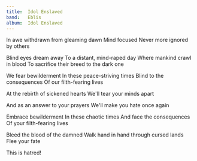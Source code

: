 ```yaml
---
title:  Idol Enslaved
band:   Eblis
album:  Idol Enslaved
---
```


In awe withdrawn from gleaming dawn
Mind focused
Never more ignored by others

Blind eyes dream away
To a distant, mind-raped day
Where mankind crawl in blood
To sacrifice their breed to the dark one

We fear bewilderment
In these peace-striving times
Blind to the consequences
Of our filth-fearing lives

At the rebirth of sickened hearts
We'll tear your minds apart

And as an answer to your prayers
We'll make you hate once again

Embrace bewilderment
In these chaotic times
And face the consequences
Of your filth-fearing lives

Bleed the blood of the damned
Walk hand in hand through cursed lands
Flee your fate

This is hatred!